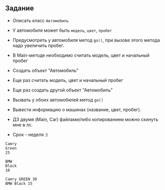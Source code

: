## Задание

* Описать класс `Автомобиль`
* У автомобиля может быть `модель`, `цвет`, `пробег`
* Предусмотреть у автомобиля метод `go()`, при вызове этого метода надо увеличить пробег.
* В Main-методе необходимо считать модель, цвет и начальный пробег
* Создать объект "Автомобиль"
* Еще раз считать модель, цвет и начальный пробег
* Еще раз создать другой объект "Автомобиль"
* Вызвать у обоих автомобилей метод `go()`
* Вывести информацию о машинах (название, цвет, пробег).
* ДЗ двумя (Main, Car) файлами/либо копированием можно скинуть мне в лс.

* Срок - неделя :)

```
Camry
Green
25

BMW
Black
10

Camry GREEN 30
BMW Black 15
```